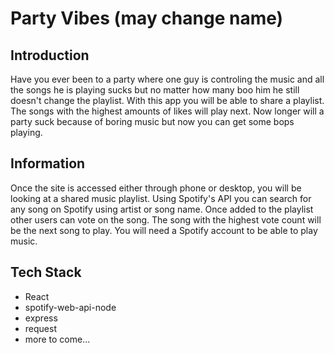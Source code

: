 # Party Vibes (may change name)
## Introduction
Have you ever been to a party where one guy is controling the music and all the songs he is playing sucks but no matter how many boo him he still doesn't change the playlist. With this app you will be able to share a playlist. The songs with the highest amounts of likes will play next. Now longer will a party suck because of boring music but now you can get some bops playing.

## Information
Once the site is accessed either through phone or desktop, you will be looking at a shared music playlist. Using Spotify's API you can search for any song on Spotify using artist or song name. Once added to the playlist other users can vote on the song. The song with the highest vote count will be the next song to play. You will need a Spotify account to be able to play music. 

## Tech Stack
- React
- spotify-web-api-node
- express
- request
- more to come...
